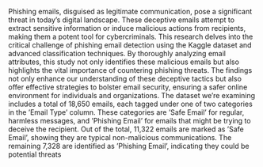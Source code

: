 Phishing emails, disguised as legitimate communication, pose a significant threat in today’s digital landscape.
These deceptive emails attempt to extract sensitive information
or induce malicious actions from recipients, making them a
potent tool for cybercriminals. This research delves into the
critical challenge of phishing email detection using the Kaggle
dataset and advanced classification techniques. By thoroughly
analyzing email attributes, this study not only identifies these
malicious emails but also highlights the vital importance of
countering phishing threats. The findings not only enhance our
understanding of these deceptive tactics but also offer effective
strategies to bolster email security, ensuring a safer online
environment for individuals and organizations. 
The dataset we’re examining includes a total of 18,650
emails, each tagged under one of two categories in the ’Email
Type’ column. These categories are ’Safe Email’ for regular,
harmless messages, and ’Phishing Email’ for emails that
might be trying to deceive the recipient. Out of the total,
11,322 emails are marked as ’Safe Email’, showing they are
typical non-malicious communications. The remaining 7,328
are identified as ’Phishing Email’, indicating they could be
potential threats
